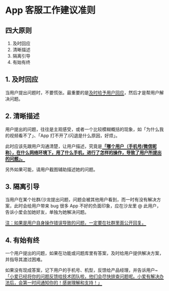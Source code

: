 # App 客服工作建议准则

## 四大原则

1. 及时回应
2. 清晰描述
3. 隔离引导
4. 有始有终

## 1. 及时回应

当用户提出问题时，不要慌张。最重要的是<span style="border-bottom:2px solid black;">及时给予用户回应</span>，然后才是帮用户解决问题。

## 2. 清晰描述

用户提出的问题，往往是主观感受，或者一个比较模糊概括的现象，如「为什么我的视频看不了」、「App 打不开了/闪退是什么原因，好烦」。

此时应该先跟用户沟通清楚，让用户描述，究竟是<span style="border-bottom:2px solid black;">**「哪个用户（手机号/微信昵称），在什么网络环境下，用了什么手机，进行了怎样的操作，导致了用户所提出的问题」。**</span>

另外如果可能，请用户截图辅助描述她的问题。


## 3. 隔离引导

当用户在某个社群/沙龙提出问题，问题会被其他用户看到，而一时有没有解决方案，此时会给用户带来 bug 很多 App 不好的负面印象，应在沙龙里 @ 此用户，告诉小爱会加她好友，单独为她解决问题。

<span style="border-bottom:2px solid black;">注：如果是用户自身操作错误导致的问题，一定要在社群里面公开回复。</span>

## 4. 有始有终

一个用户提出的问题，如果在功能或问题库里有答案，及时给用户提供解决方案，并指导其渡过困难。

如果没有现成答案，记下用户的手机号、机型，反馈给产品经理，并告诉用户~ <span style="border-bottom:2px solid black;">「小爱已经将你的问题反馈给技术团队啦，他们会尽快排查问题呢。小爱有解决办法后，会第一时间通知你的！感谢理解和支持！」</span>


